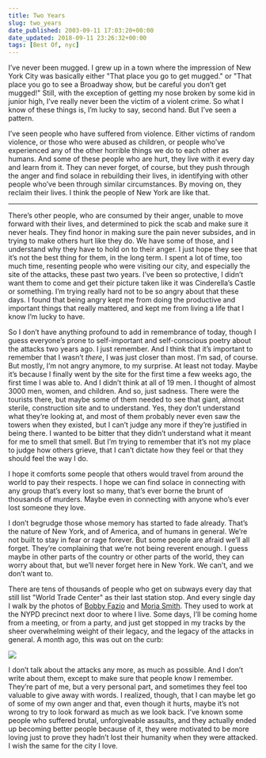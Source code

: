 ```yaml
---
title: Two Years
slug: two_years
date_published: 2003-09-11 17:03:20+00:00
date_updated: 2018-09-11 23:26:32+00:00
tags: [Best Of, nyc]
---
```

I’ve never been mugged. I grew up in a town where the impression of New York City was basically either "That place you go to get mugged." or "That place you go to see a Broadway show, but be careful you don’t get mugged!" Still, with the exception of getting my nose broken by some kid in junior high, I’ve really never been the victim of a violent crime. So what I know of these things is, I’m lucky to say, second hand. But I’ve seen a pattern.

I’ve seen people who have suffered from violence. Either victims of random violence, or those who were abused as children, or people who’ve experienced any of the other horrible things we do to each other as humans. And some of these people who are hurt, they live with it every day and learn from it. They can never forget, of course, but they push through the anger and find solace in rebuilding their lives, in identifying with other people who’ve been through similar circumstances. By moving on, they reclaim their lives. I think the people of New York are like that.

---

There’s other people, who are consumed by their anger, unable to move forward with their lives, and determined to pick the scab and make sure it never heals. They find honor in making sure the pain never subsides, and in trying to make others hurt like they do. We have some of those, and I understand why they have to hold on to their anger. I just hope they see that it’s not the best thing for them, in the long term. I spent a lot of time, too much time, resenting people who were visiting our city, and especially the site of the attacks, these past two years. I’ve been so protective, I didn’t want them to come and get their picture taken like it was Cinderella’s Castle or something. I’m trying really hard not to be so angry about that these days. I found that being angry kept me from doing the productive and important things that really mattered, and kept me from living a life that I know I’m lucky to have.

So I don’t have anything profound to add in remembrance of today, though I guess everyone’s prone to self-important and self-conscious poetry about the attacks two years ago. I just remember. And I think that it’s important to remember that I wasn’t *there*, I was just closer than most. I’m sad, of course. But mostly, I’m not angry anymore, to my surprise. At least not today. Maybe it’s because I finally went by the site for the first time a few weeks ago, the first time I was able to. And I didn’t think at all of 19 men. I thought of almost 3000 men, women, and children. And so, just sadness. There were the tourists there, but maybe some of them needed to see that giant, almost sterile, construction site and to understand. Yes, they don’t understand what they’re looking at, and most of them probably never even saw the towers when they existed, but I can’t judge any more if they’re justified in being there. I wanted to be bitter that they didn’t understand what it meant for me to smell that smell. But I’m trying to remember that it’s not my place to judge how others grieve, that I can’t dictate how they feel or that they should feel the way I do.

I hope it comforts some people that others would travel from around the world to pay their respects. I hope we can find solace in connecting with any group that’s every lost so many, that’s ever borne the brunt of thousands of murders. Maybe even in connecting with anyone who’s ever lost someone they love.

I don’t begrudge those whose memory has started to fade already. That’s the nature of New York, and of America, and of humans in general. We’re not built to stay in fear or rage forever. But some people are afraid we’ll all forget. They’re complaining that we’re not being reverent enough. I guess maybe in other parts of the country or other parts of the world, they can worry about that, but we’ll never forget here in New York. We can’t, and we don’t want to.

There are tens of thousands of people who get on subways every day that still list "World Trade Center" as their last station stop. And every single day I walk by the photos of [Bobby Fazio](http://cf1.newsday.infi.net/911/victimsearch.cfm?id=422) and [Moria Smith](http://cf1.newsday.infi.net/911/victimsearch.cfm?id=423). They used to work at the NYPD precinct next door to where I live. Some days, I’ll be coming home from a meeting, or from a party, and just get stopped in my tracks by the sheer overwhelming weight of their legacy, and the legacy of the attacks in general. A month ago, this was out on the curb:

[![](/https://cdn.glitch.global/71e5579f-aba0-499a-b200-01549a2a80ce/wtcrecordsthumb.jpg?v=1730092237239)](https://cdn.glitch.global/71e5579f-aba0-499a-b200-01549a2a80ce/wtcrecords.jpg?v=1730092236779)

I don’t talk about the attacks any more, as much as possible. And I don’t write about them, except to make sure that people know I remember. They’re part of me, but a very personal part, and sometimes they feel too valuable to give away with words. I realized, though, that I can maybe let go of some of my own anger and that, even though it hurts, maybe it’s not wrong to try to look forward as much as we look back. I’ve known some people who suffered brutal, unforgiveable assaults, and they actually ended up becoming better people because of it, they were motivated to be more loving just to prove they hadn’t lost their humanity when they were attacked. I wish the same for the city I love.
